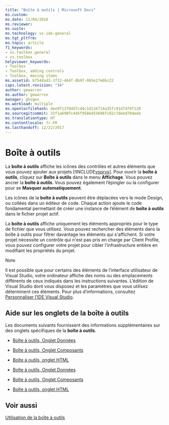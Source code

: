 ```yaml
---
title: "Boîte à outils | Microsoft Docs"
ms.custom: 
ms.date: 11/04/2016
ms.reviewer: 
ms.suite: 
ms.technology: vs-ide-general
ms.tgt_pltfrm: 
ms.topic: article
f1_keywords:
- vs.toolbox.general
- vs.toolbox
helpviewer_keywords:
- Toolbox
- Toolbox, adding controls
- Toolbox, moving items
ms.assetid: b754dad3-1f32-464f-8b9f-065e17e0bc22
caps.latest.revision: "34"
author: gewarren
ms.author: gewarren
manager: ghogen
ms.workload: multiple
ms.openlocfilehash: dee9f1379dd7cd4c1d134714a35fc91d74f9f128
ms.sourcegitcommit: 32f1a690fc445f9586d53698fc82c7debd784eeb
ms.translationtype: HT
ms.contentlocale: fr-FR
ms.lasthandoff: 12/22/2017
---
```

# <a name="toolbox"></a>Boîte à outils
La **boîte à outils** affiche les icônes des contrôles et autres éléments que vous pouvez ajouter aux projets [!INCLUDE[vsprvs](../../code-quality/includes/vsprvs_md.md)]. Pour ouvrir la **boîte à outils**, cliquez sur **Boîte à outils** dans le menu **Affichage**. Vous pouvez ancrer la **boîte à outils**. Vous pouvez également l’épingler ou la configurer pour se **Masquer automatiquement**.  
  
 Les icônes de la **boîte à outils** peuvent être déplacées vers le mode Design, ou collées dans un éditeur de code. Chaque action ajoute le code fondamental permettant de créer une instance de l’élément de **boîte à outils** dans le fichier projet actif.  
  
 La **boîte à outils** affiche uniquement les éléments appropriés pour le type de fichier que vous utilisez. Vous pouvez rechercher des éléments dans la boîte à outils pour filtrer davantage les éléments qui s'affichent. Si votre projet nécessite un contrôle qui n'est pas pris en charge par Client Profile, vous pouvez configurer votre projet pour cibler l'infrastructure entière en modifiant les propriétés du projet.  
  
> [!NOTE]
>  Il est possible que pour certains des éléments de l’interface utilisateur de Visual Studio, votre ordinateur affiche des noms ou des emplacements différents de ceux indiqués dans les instructions suivantes. L’édition de Visual Studio dont vous disposez et les paramètres que vous utilisez déterminent ces éléments. Pour plus d’informations, consultez [Personnaliser l’IDE Visual Studio](../../ide/personalizing-the-visual-studio-ide.md).  
  
## <a name="help-on-toolbox-tabs"></a>Aide sur les onglets de la boîte à outils  
 Les documents suivants fournissent des informations supplémentaires sur des onglets spécifiques de la **boîte à outils**.  
  
-   [Boîte à outils, Onglet Données](http://msdn.microsoft.com/library/8a41dyt7\(v=vs.110\))  
  
-   [Boîte à outils, Onglet Composants](http://msdn.microsoft.com/library/kb1cz7z9\(v=vs.110\))  
  
-   [Boîte à outils, onglet HTML](http://msdn.microsoft.com/library/w9ss7h1a\(v=vs.110\))  
  
-   [Boîte à outils, Onglet Données](http://msdn.microsoft.com/library/8a41dyt7\(v=vs.120\))  
  
-   [Boîte à outils, Onglet Composants](http://msdn.microsoft.com/library/kb1cz7z9\(v=vs.120\))  
  
-   [Boîte à outils, onglet HTML](http://msdn.microsoft.com/library/w9ss7h1a\(v=vs.120\))  
  
## <a name="see-also"></a>Voir aussi  
 [Utilisation de la boîte à outils](../../ide/using-the-toolbox.md)